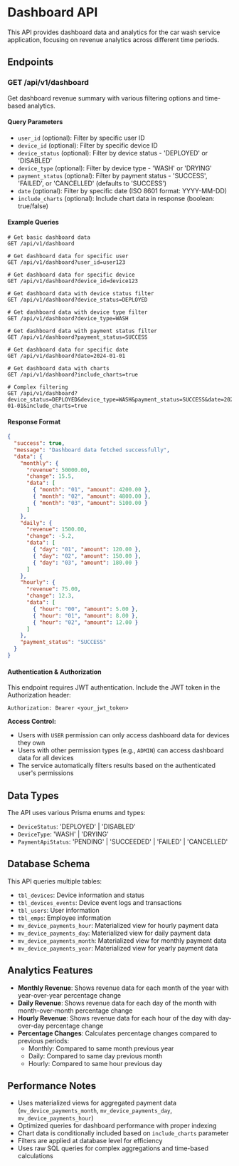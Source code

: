 # Dashboard API

This API provides dashboard data and analytics for the car wash service application, focusing on revenue analytics across different time periods.

## Endpoints

### GET /api/v1/dashboard

Get dashboard revenue summary with various filtering options and time-based analytics.

#### Query Parameters

- `user_id` (optional): Filter by specific user ID
- `device_id` (optional): Filter by specific device ID
- `device_status` (optional): Filter by device status - 'DEPLOYED' or 'DISABLED'
- `device_type` (optional): Filter by device type - 'WASH' or 'DRYING'
- `payment_status` (optional): Filter by payment status - 'SUCCESS', 'FAILED', or 'CANCELLED' (defaults to 'SUCCESS')
- `date` (optional): Filter by specific date (ISO 8601 format: YYYY-MM-DD)
- `include_charts` (optional): Include chart data in response (boolean: true/false)

#### Example Queries

```
# Get basic dashboard data
GET /api/v1/dashboard

# Get dashboard data for specific user
GET /api/v1/dashboard?user_id=user123

# Get dashboard data for specific device
GET /api/v1/dashboard?device_id=device123

# Get dashboard data with device status filter
GET /api/v1/dashboard?device_status=DEPLOYED

# Get dashboard data with device type filter
GET /api/v1/dashboard?device_type=WASH

# Get dashboard data with payment status filter
GET /api/v1/dashboard?payment_status=SUCCESS

# Get dashboard data for specific date
GET /api/v1/dashboard?date=2024-01-01

# Get dashboard data with charts
GET /api/v1/dashboard?include_charts=true

# Complex filtering
GET /api/v1/dashboard?device_status=DEPLOYED&device_type=WASH&payment_status=SUCCESS&date=2024-01-01&include_charts=true
```

#### Response Format

```json
{
  "success": true,
  "message": "Dashboard data fetched successfully",
  "data": {
    "monthly": {
      "revenue": 50000.00,
      "change": 15.5,
      "data": [
        { "month": "01", "amount": 4200.00 },
        { "month": "02", "amount": 4800.00 },
        { "month": "03", "amount": 5100.00 }
      ]
    },
    "daily": {
      "revenue": 1500.00,
      "change": -5.2,
      "data": [
        { "day": "01", "amount": 120.00 },
        { "day": "02", "amount": 150.00 },
        { "day": "03", "amount": 180.00 }
      ]
    },
    "hourly": {
      "revenue": 75.00,
      "change": 12.3,
      "data": [
        { "hour": "00", "amount": 5.00 },
        { "hour": "01", "amount": 8.00 },
        { "hour": "02", "amount": 12.00 }
      ]
    },
    "payment_status": "SUCCESS"
  }
}
```

#### Authentication & Authorization

This endpoint requires JWT authentication. Include the JWT token in the Authorization header:

```
Authorization: Bearer <your_jwt_token>
```

**Access Control:**
- Users with `USER` permission can only access dashboard data for devices they own
- Users with other permission types (e.g., `ADMIN`) can access dashboard data for all devices
- The service automatically filters results based on the authenticated user's permissions

## Data Types

The API uses various Prisma enums and types:

- `DeviceStatus`: 'DEPLOYED' | 'DISABLED'
- `DeviceType`: 'WASH' | 'DRYING'
- `PaymentApiStatus`: 'PENDING' | 'SUCCEEDED' | 'FAILED' | 'CANCELLED'

## Database Schema

This API queries multiple tables:

- `tbl_devices`: Device information and status
- `tbl_devices_events`: Device event logs and transactions
- `tbl_users`: User information
- `tbl_emps`: Employee information
- `mv_device_payments_hour`: Materialized view for hourly payment data
- `mv_device_payments_day`: Materialized view for daily payment data
- `mv_device_payments_month`: Materialized view for monthly payment data
- `mv_device_payments_year`: Materialized view for yearly payment data

## Analytics Features

- **Monthly Revenue**: Shows revenue data for each month of the year with year-over-year percentage change
- **Daily Revenue**: Shows revenue data for each day of the month with month-over-month percentage change  
- **Hourly Revenue**: Shows revenue data for each hour of the day with day-over-day percentage change
- **Percentage Changes**: Calculates percentage changes compared to previous periods:
  - Monthly: Compared to same month previous year
  - Daily: Compared to same day previous month
  - Hourly: Compared to same hour previous day

## Performance Notes

- Uses materialized views for aggregated payment data (`mv_device_payments_month`, `mv_device_payments_day`, `mv_device_payments_hour`)
- Optimized queries for dashboard performance with proper indexing
- Chart data is conditionally included based on `include_charts` parameter
- Filters are applied at database level for efficiency
- Uses raw SQL queries for complex aggregations and time-based calculations